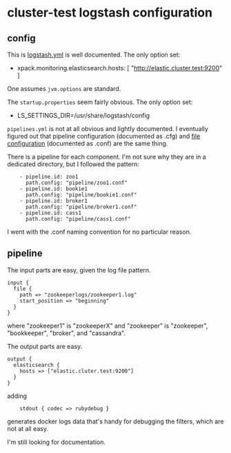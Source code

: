 # cluster-test logstash configuration

## config

This is [logstash.yml](https://www.elastic.co/guide/en/logstash/current/logstash-settings-file.html) is well documented. The only option set:
- xpack.monitoring.elasticsearch.hosts: [ "http://elastic.cluster.test:9200" ]

One assumes `jvm.options` are standard.

The `startup.properties` seem fairly obvious. The only option set:
- LS_SETTINGS_DIR=/usr/share/logstash/config

`pipelines.yml` is not at all obvious and lightly documented. I eventually figured out that pipeline configuration (documented as .cfg) and [file configuration](https://www.elastic.co/guide/en/logstash/current/config-examples.html) (documented as .conf) are the same thing.

There is a pipeline for each component. I'm not sure why they are in a dedicated directory, but I followed the pattern:

```
    - pipeline.id: zoo1
      path.config: "pipeline/zoo1.conf"
    - pipeline.id: bookie1
      path.config: "pipeline/bookie1.conf"
    - pipeline.id: broker1
      path.config: "pipeline/broker1.conf"
    - pipeline.id: cass1
      path.config: "pipeline/cass1.conf"
```

I went with the .conf naming convention for no particular reason.

## pipeline

The input parts are easy, given the log file pattern.

```
input {
  file {
    path => "zookeeperlogs/zookeeper1.log"
    start_position => "beginning"
  }
}
```
where "zookeeper1" is "zookeeperX" and "zookeeper" is "zookeeper", "bookkeeper", "broker", and "cassandra".

The output parts are easy.

```
output {
  elasticsearch {
    hosts => ["elastic.cluter.test:9200"]
  }
}
```

adding

```
    stdout { codec => rubydebug }
```

generates docker logs data that's handy for debugging the filters, which are not at all easy. 

I'm still looking for documentation.



